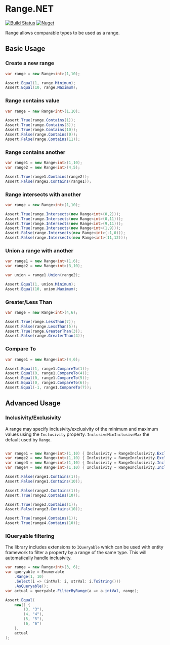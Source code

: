 ﻿# Range.NET
[![Build Status](https://atlanticblue.visualstudio.com/Range.NET/_apis/build/status/mnelsonwhite.Range.NET?branchName=master)](https://atlanticblue.visualstudio.com/Range.NET/_build/latest?definitionId=2&branchName=master)
[![Nuget](https://img.shields.io/badge/nuget-v2.3.3-blue.svg)](https://www.nuget.org/packages/Range.Net)

Range allows comparable types to be used as a range.

## Basic Usage

### Create a new range

``` c#
var range = new Range<int>(1,10);

Assert.Equal(1, range.Minimum);
Assert.Equal(10, range.Maximum);
```

### Range contains value

``` c#
var range = new Range<int>(1,10);

Assert.True(range.Contains(1));
Assert.True(range.Contains(3));
Assert.True(range.Contains(10));
Assert.False(range.Contains(0));
Assert.False(range.Contains(11));
```

### Range contains another

``` c#
var range1 = new Range<int>(1,10);
var range2 = new Range<int>(4,5);

Assert.True(range1.Contains(range2));
Assert.False(range2.Contains(range1));
```

### Range intersects with another

``` c#
var range = new Range<int>(1,10);

Assert.True(range.Intersects(new Range<int>(0,2)));
Assert.True(range.Intersects(new Range<int>(0,11)));
Assert.True(range.Intersects(new Range<int>(9,11)));
Assert.True(range.Intersects(new Range<int>(1,9)));
Assert.False(range.Intersects(new Range<int>(-1,0)));
Assert.False(range.Intersects(new Range<int>(11,12)));
```

### Union a range with another

``` c#
var range1 = new Range<int>(1,6);
var range2 = new Range<int>(3,10);

var union = range1.Union(range2);

Assert.Equal(1, union.Minimum);
Assert.Equal(10, union.Maximum);
```

### Greater/Less Than

``` c#
var range = new Range<int>(4,6);

Assert.True(range.LessThan(7));
Assert.False(range.LessThan(5));
Assert.True(range.GreaterThan(3));
Assert.False(range.GreaterThan(4));
```

### Compare To

``` c#
var range1 = new Range<int>(4,6);

Assert.Equal(1, range1.CompareTo(1));
Assert.Equal(0, range1.CompareTo(4));
Assert.Equal(0, range1.CompareTo(5));
Assert.Equal(0, range1.CompareTo(6));
Assert.Equal(-1, range1.CompareTo(7));
```

## Advanced Usage


### Inclusivity/Exclusivity
A range may specify inclusivity/exclusivity of the minimum and maximum values using the `Inclusivity` property. `InclusiveMinInclusiveMax` the default used by `Range`. 

``` c#

var range1 = new Range<int>(1,10) { Inclusivity = RangeInclusivity.ExclusiveMinExclusiveMax };
var range2 = new Range<int>(1,10) { Inclusivity = RangeInclusivity.ExclusiveMinInclusiveMax };
var range3 = new Range<int>(1,10) { Inclusivity = RangeInclusivity.InclusiveMinExclusiveMax };
var range4 = new Range<int>(1,10) { Inclusivity = RangeInclusivity.InclusiveMinInclusiveMax };

Assert.False(range1.Contains(1));
Assert.False(range1.Contains(10));

Assert.False(range2.Contains(1));
Assert.True(range2.Contains(10));

Assert.True(range3.Contains(1));
Assert.False(range3.Contains(10));

Assert.True(range4.Contains(1));
Assert.True(range4.Contains(10));
```

### IQueryable filtering

The library includes extensions to `IQueryable` which can be used with entity framework to filter a property by a range of the same type. This will automatically handle inclusivity.

``` c#
var range = new Range<int>(3, 6);
var queryable = Enumerable
    .Range(1, 10)
    .Select(i => (intVal: i, strVal: i.ToString()))
    .AsQueryable();
var actual = queryable.FilterByRange(a => a.intVal, range);

Assert.Equal(
    new[] {
        (3, "3"),
        (4, "4"),
        (5, "5"),
        (6, "6")
    },
    actual
);
```
